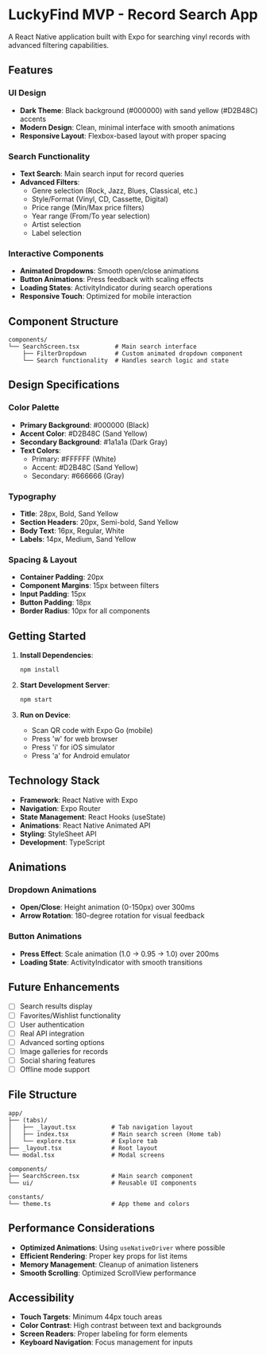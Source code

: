 # LuckyFind MVP - Record Search App

A React Native application built with Expo for searching vinyl records with advanced filtering capabilities.

## Features

### UI Design
- **Dark Theme**: Black background (#000000) with sand yellow (#D2B48C) accents
- **Modern Design**: Clean, minimal interface with smooth animations
- **Responsive Layout**: Flexbox-based layout with proper spacing

### Search Functionality
- **Text Search**: Main search input for record queries
- **Advanced Filters**:
  - Genre selection (Rock, Jazz, Blues, Classical, etc.)
  - Style/Format (Vinyl, CD, Cassette, Digital)
  - Price range (Min/Max price filters)
  - Year range (From/To year selection)
  - Artist selection
  - Label selection

### Interactive Components
- **Animated Dropdowns**: Smooth open/close animations
- **Button Animations**: Press feedback with scaling effects
- **Loading States**: ActivityIndicator during search operations
- **Responsive Touch**: Optimized for mobile interaction

## Component Structure

```
components/
└── SearchScreen.tsx          # Main search interface
    ├── FilterDropdown        # Custom animated dropdown component
    └── Search functionality  # Handles search logic and state
```

## Design Specifications

### Color Palette
- **Primary Background**: #000000 (Black)
- **Accent Color**: #D2B48C (Sand Yellow)
- **Secondary Background**: #1a1a1a (Dark Gray)
- **Text Colors**: 
  - Primary: #FFFFFF (White)
  - Accent: #D2B48C (Sand Yellow)
  - Secondary: #666666 (Gray)

### Typography
- **Title**: 28px, Bold, Sand Yellow
- **Section Headers**: 20px, Semi-bold, Sand Yellow
- **Body Text**: 16px, Regular, White
- **Labels**: 14px, Medium, Sand Yellow

### Spacing & Layout
- **Container Padding**: 20px
- **Component Margins**: 15px between filters
- **Input Padding**: 15px
- **Button Padding**: 18px
- **Border Radius**: 10px for all components

## Getting Started

1. **Install Dependencies**:
   ```bash
   npm install
   ```

2. **Start Development Server**:
   ```bash
   npm start
   ```

3. **Run on Device**:
   - Scan QR code with Expo Go (mobile)
   - Press 'w' for web browser
   - Press 'i' for iOS simulator
   - Press 'a' for Android emulator

## Technology Stack

- **Framework**: React Native with Expo
- **Navigation**: Expo Router
- **State Management**: React Hooks (useState)
- **Animations**: React Native Animated API
- **Styling**: StyleSheet API
- **Development**: TypeScript

## Animations

### Dropdown Animations
- **Open/Close**: Height animation (0-150px) over 300ms
- **Arrow Rotation**: 180-degree rotation for visual feedback

### Button Animations
- **Press Effect**: Scale animation (1.0 → 0.95 → 1.0) over 200ms
- **Loading State**: ActivityIndicator with smooth transitions

## Future Enhancements

- [ ] Search results display
- [ ] Favorites/Wishlist functionality
- [ ] User authentication
- [ ] Real API integration
- [ ] Advanced sorting options
- [ ] Image galleries for records
- [ ] Social sharing features
- [ ] Offline mode support

## File Structure

```
app/
├── (tabs)/
│   ├── _layout.tsx          # Tab navigation layout
│   ├── index.tsx            # Main search screen (Home tab)
│   └── explore.tsx          # Explore tab
├── _layout.tsx              # Root layout
└── modal.tsx                # Modal screens

components/
├── SearchScreen.tsx         # Main search component
└── ui/                      # Reusable UI components

constants/
└── theme.ts                 # App theme and colors
```

## Performance Considerations

- **Optimized Animations**: Using `useNativeDriver` where possible
- **Efficient Rendering**: Proper key props for list items
- **Memory Management**: Cleanup of animation listeners
- **Smooth Scrolling**: Optimized ScrollView performance

## Accessibility

- **Touch Targets**: Minimum 44px touch areas
- **Color Contrast**: High contrast between text and backgrounds
- **Screen Readers**: Proper labeling for form elements
- **Keyboard Navigation**: Focus management for inputs
